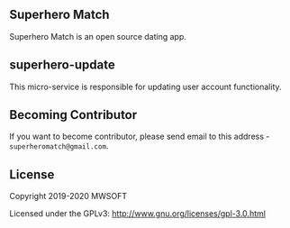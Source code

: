 ## Superhero Match
Superhero Match is an open source dating app.

## superhero-update
This micro-service is responsible for updating user account functionality. 

## Becoming Contributor
If you want to become contributor, please send email to this address - `superheromatch@gmail.com`.

## License
Copyright 2019-2020 MWSOFT

Licensed under the GPLv3: http://www.gnu.org/licenses/gpl-3.0.html